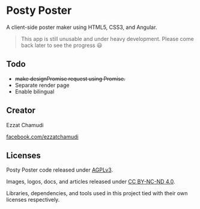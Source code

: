 # Posty Poster

A client-side poster maker using HTML5, CSS3, and Angular.

> This app is still unusable and under heavy development. Please come back later to see the progress 😃

## Todo

- ~~make designPromise request using Promise.~~
- Separate render page
- Enable bilingual

## Creator

Ezzat Chamudi

[facebook.com/ezzatchamudi](https://facebook.com/ezzatchamudi)

## Licenses

Posty Poster code released under [AGPLv3](http://www.gnu.org/licenses/agpl-3.0.html). 

Images, logos, docs, and articles released under [CC BY-NC-ND 4.0](https://creativecommons.org/licenses/by-nc-nd/4.0/). 

Libraries, dependencies, and tools used in this project tied with their own licenses respectively.